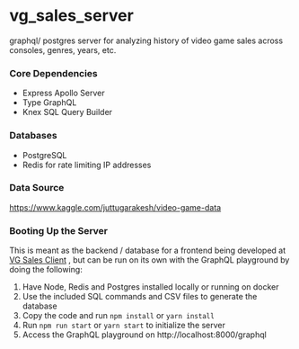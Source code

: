 # vg_sales_server
graphql/ postgres server for analyzing history of video game sales across consoles, genres, years, etc.

### Core Dependencies
- Express Apollo Server
- Type GraphQL
- Knex SQL Query Builder

### Databases
- PostgreSQL
- Redis for rate limiting IP addresses

### Data Source
https://www.kaggle.com/juttugarakesh/video-game-data

### Booting Up the Server
This is meant as the backend / database for a frontend being developed at [VG Sales Client] , but can be 
run on its own with the GraphQL playground by doing the following:

1. Have Node, Redis and Postgres installed locally or running on docker
2. Use the included SQL commands and CSV files to generate the database
3. Copy the code and run `npm install` or `yarn install`
4. Run `npm run start` or `yarn start` to initialize the server
5. Access the GraphQL playground on http://localhost:8000/graphql

[VG Sales Client]: https://github.com/jt-rose/vg_sales_client
